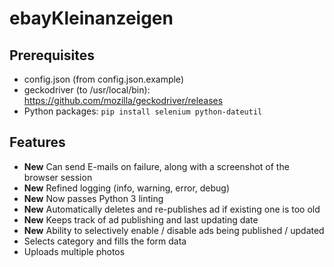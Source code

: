 # ebayKleinanzeigen

## Prerequisites

* config.json (from config.json.example)
* geckodriver (to /usr/local/bin): https://github.com/mozilla/geckodriver/releases
* Python packages: ```pip install selenium python-dateutil```

## Features

- **New** Can send E-mails on failure, along with a screenshot of the browser session
- **New** Refined logging (info, warning, error, debug)
- **New** Now passes Python 3 linting
- **New** Automatically deletes and re-publishes ad if existing one is too old
- **New** Keeps track of ad publishing and last updating date
- **New** Ability to selectively enable / disable ads being published / updated
- Selects category and fills the form data
- Uploads multiple photos

